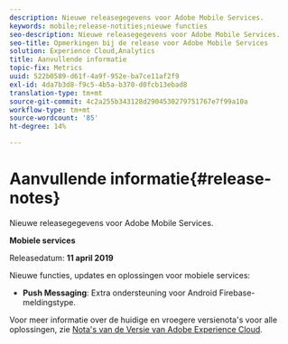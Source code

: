 ```yaml
---
description: Nieuwe releasegegevens voor Adobe Mobile Services.
keywords: mobile;release-notities;nieuwe functies
seo-description: Nieuwe releasegegevens voor Adobe Mobile Services.
seo-title: Opmerkingen bij de release voor Adobe Mobile Services
solution: Experience Cloud,Analytics
title: Aanvullende informatie
topic-fix: Metrics
uuid: 522b0589-d61f-4a9f-952e-ba7ce11af2f9
exl-id: 4da7b3d8-f9c5-4b5a-b370-d0fcb13ebad8
translation-type: tm+mt
source-git-commit: 4c2a255b343128d2904530279751767e7f99a10a
workflow-type: tm+mt
source-wordcount: '85'
ht-degree: 14%

---
```


# Aanvullende informatie{#release-notes}

Nieuwe releasegegevens voor Adobe Mobile Services.

**Mobiele services**

Releasedatum: **11 april 2019**

Nieuwe functies, updates en oplossingen voor mobiele services:

* **Push Messaging**: Extra ondersteuning voor Android Firebase-meldingstype.

Voor meer informatie over de huidige en vroegere versienota&#39;s voor alle oplossingen, zie [Nota&#39;s van de Versie van Adobe Experience Cloud](https://docs.adobe.com/content/help/nl-NL/release-notes/experience-cloud/current.html).
